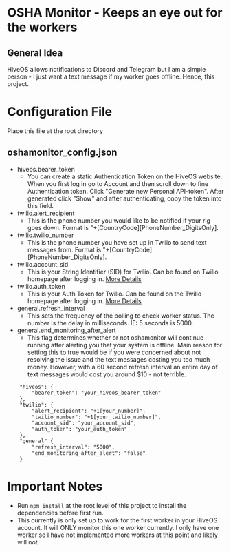 # OSHA Monitor - Keeps an eye out for the workers

## General Idea
HiveOS allows notifications to Discord and Telegram but I am a simple person - I just want a text message if my worker goes offline. Hence, this project.


# Configuration File
Place this file at the root directory

## oshamonitor_config.json
- hiveos.bearer_token
    - You can create a static Authentication Token on the HiveOS website. When you first log in go to Account and then scroll down to fine Authentication token. Click "Generate new Personal API-token". After generated click "Show" and after authenticating, copy the token into this field.
- twilio.alert_recipient
    - This is the phone number you would like to be notified if your rig goes down. Format is "+\[CountryCode\]\[PhoneNumber_DigitsOnly\].
- twilio.twilio_number
    - This is the phone number you have set up in Twilio to send text messages from. Format is "+\[CountryCode\]\[PhoneNumber_DigitsOnly\].
- twilio.account_sid
    - This is your String Identifier (SID) for Twilio. Can be found on Twilio homepage after logging in. [More Details](https://www.twilio.com/docs/glossary/what-is-a-sid)
- twilio.auth_token
    - This is your Auth Token for Twilio. Can be found on the Twilio homepage after logging in. [More Details](https://support.twilio.com/hc/en-us/articles/223136027-Auth-Tokens-and-How-to-Change-Them)
- general.refresh_interval
    - This sets the frequency of the polling to check worker status. The number is the delay in milliseconds. IE: 5 seconds is 5000.
- general.end_monitoring_after_alert
    - This flag determines whether or not oshamonitor will continue running after alerting you that your system is offline. Main reason for setting this to true would be if you were concerned about not resolving the issue and the text messages costing you too much money. However, with a 60 second refresh interval an entire day of text messages would  cost you around $10 - not terrible.
```
    "hiveos": {
        "bearer_token": "your_hiveos_bearer_token"
    },
    "twilio": {
        "alert_recipient": "+1[your_number]",
        "twilio_number": "+1[your_twilio_number]",
        "account_sid": "your_account_sid",
        "auth_token": "your_auth_token"
    },
    "general" {
        "refresh_interval": "5000",
        "end_monitoring_after_alert": "false"
    }
```

# Important Notes
- Run `npm install` at the root level of this project to install the dependencies before first run.
- This currently is only set up to work for the first worker in your HiveOS account. It will ONLY monitor this one worker currently. I only have one worker so I have not implemented more workers at this point and likely will not.